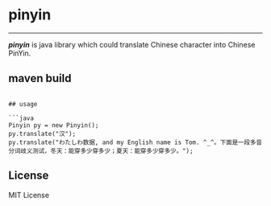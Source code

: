 # pinyin #

----------

***pinyin*** is java library which could translate Chinese character into Chinese PinYin.

## maven build ##
```

## usage

```java
Pinyin py = new Pinyin();
py.translate("汉");
py.translate("わたしわ数据, and my English name is Tom. ^_^。下面是一段多音分词歧义测试，冬天：能穿多少穿多少；夏天：能穿多少穿多少。");
```

## License ##

MIT License
